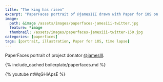 ```yaml
---
title: "The king has risen"
excerpt: "PaperFaces portrait of @jamesIII drawn with Paper for iOS on an iPad."
image: 
  path: &image /assets/images/paperfaces-jamesiii-twitter.jpg 
  feature: *image
  thumbnail: /assets/images/paperfaces-jamesiii-twitter-150.jpg
categories: [paperfaces]
tags: [portrait, illustration, Paper for iOS, time lapse]
---
```


PaperFaces portrait of project donator [@jamesIII](https://twitter.com/jamesIII).

{% include_cached boilerplate/paperfaces.md %}

{% youtube ntWqGHiApsE %}
